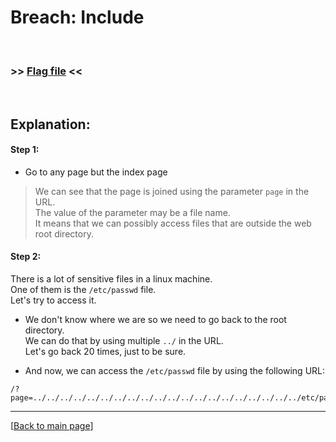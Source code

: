 # Breach: Include


<br>

### >> [Flag file](../flag) <<

<br>


## Explanation:


#### Step 1:

- Go to any page but the index page

> We can see that the page is joined using the parameter `page` in the URL.<br>
> The value of the parameter may be a file name.<br>
> It means that we can possibly access files that are outside the web root directory.


#### Step 2:

There is a lot of sensitive files in a linux machine.<br>
One of them is the `/etc/passwd` file.<br>
Let's try to access it.

- We don't know where we are so we need to go back to the root directory.<br>
  We can do that by using multiple `../` in the URL.<br>
  Let's go back 20 times, just to be sure.

- And now, we can access the `/etc/passwd` file by using the following URL:
```
/?page=../../../../../../../../../../../../../../../../../../../../etc/passwd
```


---

[[Back to main page](/#darkly)]

